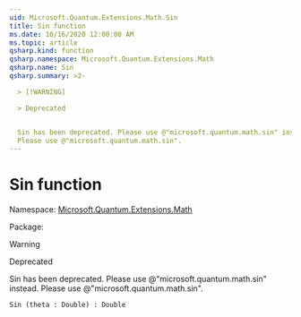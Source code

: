 ```yaml
---
uid: Microsoft.Quantum.Extensions.Math.Sin
title: Sin function
ms.date: 10/16/2020 12:00:00 AM
ms.topic: article
qsharp.kind: function
qsharp.namespace: Microsoft.Quantum.Extensions.Math
qsharp.name: Sin
qsharp.summary: >2-

  > [!WARNING]

  > Deprecated


  Sin has been deprecated. Please use @"microsoft.quantum.math.sin" instead.
  Please use @"microsoft.quantum.math.sin".
---
```


# Sin function

Namespace: [Microsoft.Quantum.Extensions.Math](xref:Microsoft.Quantum.Extensions.Math)

Package: [](https://nuget.org/packages/)


> [!WARNING]
> Deprecated
Sin has been deprecated. Please use @"microsoft.quantum.math.sin" instead.Please use @"microsoft.quantum.math.sin".

```Q#
Sin (theta : Double) : Double
```
